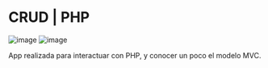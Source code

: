# CRUD | PHP

![image](https://github.com/BrayanCardona12/CRUD-PHP/assets/114372854/ba74839d-1507-4566-ad51-4dccc765076b)
![image](https://github.com/BrayanCardona12/CRUD-PHP/assets/114372854/8a0784d2-1eb4-43e4-9407-8feff8078da6)

App realizada para interactuar con PHP, y conocer un poco el modelo MVC.

